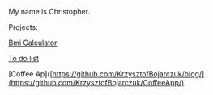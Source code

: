 My name is Christopher.

Projects:

[Bmi Calculator](https://github.com/KrzysztofBojarczuk/bmicalc/)

[To do list](https://github.com/KrzysztofBojarczuk/to-do-list/)

[Coffee Ap]([https://github.com/KrzysztofBojarczuk/blog/](https://github.com/KrzysztofBojarczuk/CoffeeApp/)
